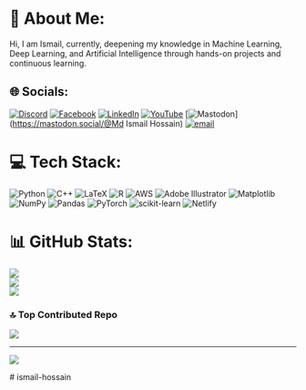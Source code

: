 # 💫 About Me:
Hi, I am Ismail, currently, deepening my knowledge in Machine Learning, Deep Learning, and Artificial Intelligence through hands-on projects and continuous learning.


## 🌐 Socials:
[![Discord](https://img.shields.io/badge/Discord-%237289DA.svg?logo=discord&logoColor=white)](https://discord.gg/https://discord.gg/enJqz339) [![Facebook](https://img.shields.io/badge/Facebook-%231877F2.svg?logo=Facebook&logoColor=white)](https://facebook.com/ismailhossain.tuhinnn) [![LinkedIn](https://img.shields.io/badge/LinkedIn-%230077B5.svg?logo=linkedin&logoColor=white)](https://linkedin.com/in/ismail-hossain2000) [![YouTube](https://img.shields.io/badge/YouTube-%23FF0000.svg?logo=YouTube&logoColor=white)](https://youtube.com/@UCUmEM2Wj5qWOq0eWrh-kuuw) [![Mastodon](https://img.shields.io/badge/-MASTODON-%232B90D9?logo=mastodon&logoColor=white)](https://mastodon.social/@Md Ismail Hossain) [![email](https://img.shields.io/badge/Email-D14836?logo=gmail&logoColor=white)](mailto:ismailtuhinamth05@gmail.com) 

# 💻 Tech Stack:
![Python](https://img.shields.io/badge/python-3670A0?style=for-the-badge&logo=python&logoColor=ffdd54) ![C++](https://img.shields.io/badge/c++-%2300599C.svg?style=for-the-badge&logo=c%2B%2B&logoColor=white) ![LaTeX](https://img.shields.io/badge/latex-%23008080.svg?style=for-the-badge&logo=latex&logoColor=white) ![R](https://img.shields.io/badge/r-%23276DC3.svg?style=for-the-badge&logo=r&logoColor=white) ![AWS](https://img.shields.io/badge/AWS-%23FF9900.svg?style=for-the-badge&logo=amazon-aws&logoColor=white) ![Adobe Illustrator](https://img.shields.io/badge/adobe%20illustrator-%23FF9A00.svg?style=for-the-badge&logo=adobe%20illustrator&logoColor=white) ![Matplotlib](https://img.shields.io/badge/Matplotlib-%23ffffff.svg?style=for-the-badge&logo=Matplotlib&logoColor=black) ![NumPy](https://img.shields.io/badge/numpy-%23013243.svg?style=for-the-badge&logo=numpy&logoColor=white) ![Pandas](https://img.shields.io/badge/pandas-%23150458.svg?style=for-the-badge&logo=pandas&logoColor=white) ![PyTorch](https://img.shields.io/badge/PyTorch-%23EE4C2C.svg?style=for-the-badge&logo=PyTorch&logoColor=white) ![scikit-learn](https://img.shields.io/badge/scikit--learn-%23F7931E.svg?style=for-the-badge&logo=scikit-learn&logoColor=white) ![Netlify](https://img.shields.io/badge/netlify-%23000000.svg?style=for-the-badge&logo=netlify&logoColor=#00C7B7)
# 📊 GitHub Stats:
![](https://github-readme-stats.vercel.app/api?username=hossain-mdismail&theme=vue-dark&hide_border=true&include_all_commits=false&count_private=true)<br/>
![](https://nirzak-streak-stats.vercel.app/?user=hossain-mdismail&theme=vue-dark&hide_border=true)<br/>
![](https://github-readme-stats.vercel.app/api/top-langs/?username=hossain-mdismail&theme=vue-dark&hide_border=true&include_all_commits=false&count_private=true&layout=compact)

### 🔝 Top Contributed Repo
![](https://github-contributor-stats.vercel.app/api?username=hossain-mdismail&limit=5&theme=gruvbox&combine_all_yearly_contributions=true)

---
[![](https://visitcount.itsvg.in/api?id=hossain-mdismail&icon=0&color=12)](https://visitcount.itsvg.in)

<!-- Proudly created with GPRM ( https://gprm.itsvg.in ) --># ismail-hossain
